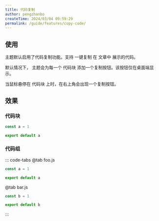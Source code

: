 ```yaml
---
title: 代码复制
author: pengzhanbo
createTime: 2024/03/04 09:59:29
permalink: /guide/features/copy-code/
---
```


## 使用

主题默认启用了代码复制功能。支持 一键复制 在 文章中 展示的代码。

默认情况下， 主题会为每一个 代码块 添加一个复制按钮。该按钮仅在桌面端显示。

当鼠标悬停在 代码块 上时，在右上角会出现一个复制按钮。

## 效果

### 代码块

```js
const a = 1

export default a
```

### 代码组

::: code-tabs
@tab foo.js
```js
const a = 1

export default a
```
@tab bar.js
```js
const b = 1

export default b
```
:::
